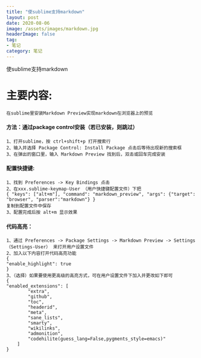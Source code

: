 ```yaml
---
title: "使sublime支持markdown"
layout: post
date: 2020-08-06
image: /assets/images/markdown.jpg
headerImage: false
tag:
- 笔记
category: 笔记
---
```


使sublime支持markdown

# 主要内容:

	在sublime里安装Markdown Preview实现markdown在浏览器上的预览

#### 方法：通过package control安装（若已安装，则跳过）
	1、打开sublime，按 ctrl+shift+p 打开搜索行
	2、输入并选择 Package Control: Install Package 点击后等待出现新的搜索框
	3、在弹出的窗口里，输入 Markdown Preview 找到后，双击或回车完成安装
#### 配置快捷键:
	1、找到 Preferences -> Key Bindings 点击
	2、在xxx.sublime-keymap-User （用户快捷键配置文件）下把
	{ "keys": ["alt+m"], "command": "markdown_preview", "args": {"target": "browser", "parser":"markdown"} }
	复制到配置文件中保存
	3、配置完成后按 alt+m 显示效果
#### 代码高亮：
	1、通过 Preferences -> Package Settings -> Markdown Preview -> Settings（Settings-User） 来打开用户设置文件
	2、加入以下内容打开代码高亮功能
	{
	"enable_highlight": true
	}
	3、（选择）如果要使用更高级的高亮方式，可在用户设置文件下加入并更改如下即可
	{
	"enabled_extensions": [
	        "extra", 
	        "github", 
	        "toc", 
	        "headerid", 
	        "meta", 
	        "sane_lists", 
	        "smarty", 
	        "wikilinks",
	        "admonition",
	        "codehilite(guess_lang=False,pygments_style=emacs)"
	    ]
	}